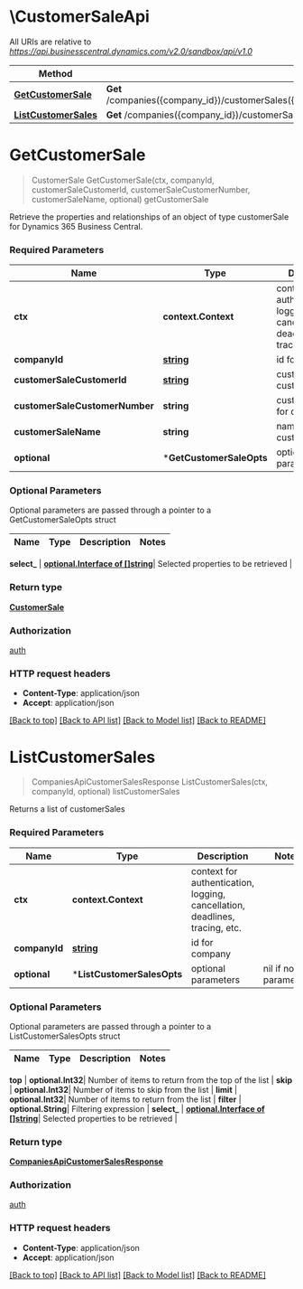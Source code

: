 # \CustomerSaleApi

All URIs are relative to *https://api.businesscentral.dynamics.com/v2.0/sandbox/api/v1.0*

Method | HTTP request | Description
------------- | ------------- | -------------
[**GetCustomerSale**](CustomerSaleApi.md#GetCustomerSale) | **Get** /companies({company_id})/customerSales({customerSale_customerId},&#39;{customerSale_customerNumber}&#39;,&#39;{customerSale_name}&#39;) | getCustomerSale
[**ListCustomerSales**](CustomerSaleApi.md#ListCustomerSales) | **Get** /companies({company_id})/customerSales | listCustomerSales


# **GetCustomerSale**
> CustomerSale GetCustomerSale(ctx, companyId, customerSaleCustomerId, customerSaleCustomerNumber, customerSaleName, optional)
getCustomerSale

Retrieve the properties and relationships of an object of type customerSale for Dynamics 365 Business Central.

### Required Parameters

Name | Type | Description  | Notes
------------- | ------------- | ------------- | -------------
 **ctx** | **context.Context** | context for authentication, logging, cancellation, deadlines, tracing, etc.
  **companyId** | [**string**](.md)| id for company | 
  **customerSaleCustomerId** | [**string**](.md)| customerId for customerSale | 
  **customerSaleCustomerNumber** | **string**| customerNumber for customerSale | 
  **customerSaleName** | **string**| name for customerSale | 
 **optional** | ***GetCustomerSaleOpts** | optional parameters | nil if no parameters

### Optional Parameters
Optional parameters are passed through a pointer to a GetCustomerSaleOpts struct

Name | Type | Description  | Notes
------------- | ------------- | ------------- | -------------




 **select_** | [**optional.Interface of []string**](string.md)| Selected properties to be retrieved | 

### Return type

[**CustomerSale**](customerSale.md)

### Authorization

[auth](../README.md#auth)

### HTTP request headers

 - **Content-Type**: application/json
 - **Accept**: application/json

[[Back to top]](#) [[Back to API list]](../README.md#documentation-for-api-endpoints) [[Back to Model list]](../README.md#documentation-for-models) [[Back to README]](../README.md)

# **ListCustomerSales**
> CompaniesApiCustomerSalesResponse ListCustomerSales(ctx, companyId, optional)
listCustomerSales

Returns a list of customerSales

### Required Parameters

Name | Type | Description  | Notes
------------- | ------------- | ------------- | -------------
 **ctx** | **context.Context** | context for authentication, logging, cancellation, deadlines, tracing, etc.
  **companyId** | [**string**](.md)| id for company | 
 **optional** | ***ListCustomerSalesOpts** | optional parameters | nil if no parameters

### Optional Parameters
Optional parameters are passed through a pointer to a ListCustomerSalesOpts struct

Name | Type | Description  | Notes
------------- | ------------- | ------------- | -------------

 **top** | **optional.Int32**| Number of items to return from the top of the list | 
 **skip** | **optional.Int32**| Number of items to skip from the list | 
 **limit** | **optional.Int32**| Number of items to return from the list | 
 **filter** | **optional.String**| Filtering expression | 
 **select_** | [**optional.Interface of []string**](string.md)| Selected properties to be retrieved | 

### Return type

[**CompaniesApiCustomerSalesResponse**](CompaniesAPICustomerSalesResponse.md)

### Authorization

[auth](../README.md#auth)

### HTTP request headers

 - **Content-Type**: application/json
 - **Accept**: application/json

[[Back to top]](#) [[Back to API list]](../README.md#documentation-for-api-endpoints) [[Back to Model list]](../README.md#documentation-for-models) [[Back to README]](../README.md)

